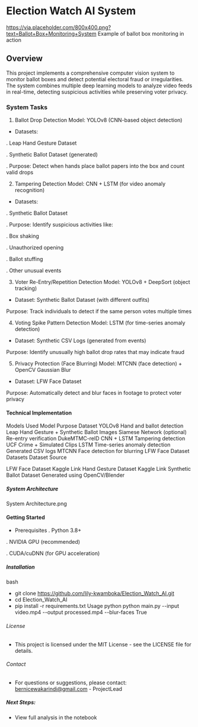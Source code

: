 # Election Watch AI System
https://via.placeholder.com/800x400.png?text=Ballot+Box+Monitoring+System Example of ballot box monitoring in action

## Overview
This project implements a comprehensive computer vision system to monitor ballot boxes and detect potential electoral fraud or irregularities. The system combines multiple deep learning models to analyze video feeds in real-time, detecting suspicious activities while preserving voter privacy.

### System Tasks
1. Ballot Drop Detection
Model: YOLOv8 (CNN-based object detection)

* Datasets:

. Leap Hand Gesture Dataset

. Synthetic Ballot Dataset (generated)

. Purpose: Detect when hands place ballot papers into the box and count valid drops

2. Tampering Detection
Model: CNN + LSTM (for video anomaly recognition)

* Datasets:


. Synthetic Ballot Dataset

. Purpose: Identify suspicious activities like:

. Box shaking

. Unauthorized opening

. Ballot stuffing

. Other unusual events

3. Voter Re-Entry/Repetition Detection
Model: YOLOv8 + DeepSort (object tracking)

* Dataset: Synthetic Ballot Dataset (with different outfits)

Purpose: Track individuals to detect if the same person votes multiple times

4. Voting Spike Pattern Detection
Model: LSTM (for time-series anomaly detection)

* Dataset: Synthetic CSV Logs (generated from events)

Purpose: Identify unusually high ballot drop rates that may indicate fraud

5. Privacy Protection (Face Blurring)
Model: MTCNN (face detection) + OpenCV Gaussian Blur

* Dataset: LFW Face Dataset

Purpose: Automatically detect and blur faces in footage to protect voter privacy

#### Technical Implementation
Models Used
Model	Purpose	Dataset
YOLOv8	Hand and ballot detection	Leap Hand Gesture + Synthetic Ballot Images
Siamese Network (optional)	Re-entry verification	DukeMTMC-reID
CNN + LSTM	Tampering detection	UCF Crime + Simulated Clips
LSTM	Time-series anomaly detection	Generated CSV logs
MTCNN	Face detection for blurring	LFW Face Dataset
Datasets
Dataset	Source

LFW Face Dataset	Kaggle Link
Hand Gesture Dataset	Kaggle Link
Synthetic Ballot Dataset	Generated using OpenCV/Blender
#####  System Architecture
System Architecture.png








####  Getting Started
* Prerequisites
. Python 3.8+

. NVIDIA GPU (recommended)

. CUDA/cuDNN (for GPU acceleration)

##### Installation
bash
* git clone https://github.com/lily-kwamboka/Election_Watch_AI.git
* cd Election_Watch_AI
* pip install -r requirements.txt
Usage
python
python main.py --input video.mp4 --output processed.mp4 --blur-faces True
######  License
* This project is licensed under the MIT License - see the LICENSE file for details.

######  Contact
* For questions or suggestions, please contact: bernicewakarindi@gmail.com - ProjectLead
##### Next Steps:
* View full analysis in the notebook

